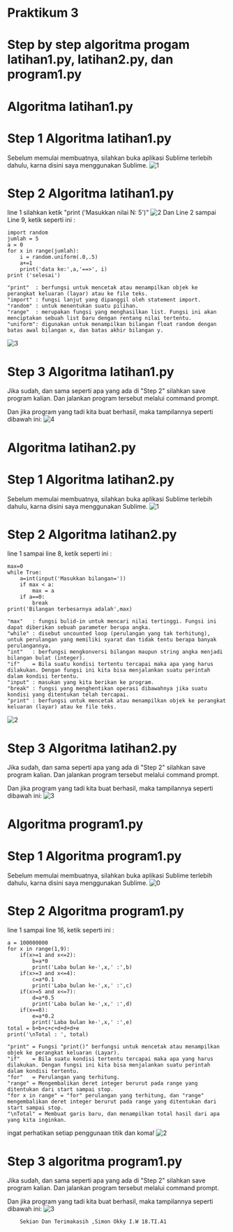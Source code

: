 # Praktikum 3
# Step by step algoritma progam latihan1.py, latihan2.py, dan program1.py
# Algoritma latihan1.py
# Step 1 Algoritma latihan1.py
Sebelum memulai membuatnya, silahkan buka aplikasi Sublime terlebih dahulu, karna disini saya menggunakan Sublime.
![1](https://user-images.githubusercontent.com/46946915/52936819-fa0ce600-338f-11e9-9507-c0d4b2258e78.png)
# Step 2 Algoritma latihan1.py
line 1 silahkan ketik "print ('Masukkan nilai N: 5')"
![2](https://user-images.githubusercontent.com/46946915/52937064-ad75da80-3390-11e9-8721-4429179c7fb5.png)
Dan Line 2 sampai Line 9, ketik seperti ini :
```
import random
jumlah = 5
a = 0
for x in range(jumlah):
	i = random.uniform(.0,.5)
	a+=1
	print('data ke:',a,'==>', i)
print ('selesai')

"print"  : berfungsi untuk mencetak atau menampilkan objek ke perangkat keluaran (layar) atau ke file teks.
"import" : fungsi lanjut yang dipanggil oleh statement import.
"random" : untuk menentukan suatu pilihan. 
"range"  : merupakan fungsi yang menghasilkan list. Fungsi ini akan menciptakan sebuah list baru dengan rentang nilai tertentu. 
"uniform": digunakan untuk menampilkan bilangan float random dengan batas awal bilangan x, dan batas akhir bilangan y.
```
![3](https://user-images.githubusercontent.com/46946915/52937348-7d7b0700-3391-11e9-85f7-7c8c4fbd21bb.png)
# Step 3 Algoritma latihan1.py
Jika sudah, dan sama seperti apa yang ada di "Step 2" silahkan save program kalian. Dan jalankan program tersebut melalui command prompt.

Dan jika program yang tadi kita buat berhasil, maka tampilannya seperti dibawah ini:
![4](https://user-images.githubusercontent.com/46946915/52937761-989a4680-3392-11e9-82b0-e9776bf9c93f.png)

# Algoritma latihan2.py
# Step 1 Algoritma latihan2.py
Sebelum memulai membuatnya, silahkan buka aplikasi Sublime terlebih dahulu, karna disini saya menggunakan Sublime.
![1](https://user-images.githubusercontent.com/46946915/52938260-d186eb00-3393-11e9-821a-4c1a275601a0.png)
# Step 2 Algoritma latihan2.py
line 1 sampai line 8, ketik seperti ini :
```
max=0
while True:
	a=int(input('Masukkan bilangan='))
	if max < a:
		max = a
	if a==0:
		break
print('Bilangan terbesarnya adalah',max)

"max"	: fungsi bulid-in untuk mencari nilai tertinggi. Fungsi ini dapat diberikan sebuah parameter berupa angka.
"while"	: disebut uncounted loop (perulangan yang tak terhitung), untuk perulangan yang memiliki syarat dan tidak tentu berapa banyak perulangannya.
"int"	: berfungsi mengkonversi bilangan maupun string angka menjadi bilangan bulat (integer).
"if"	= Bila suatu kondisi tertentu tercapai maka apa yang harus dilakukan. Dengan fungsi ini kita bisa menjalankan suatu perintah dalam kondisi tertentu. 
"input"	: masukan yang kita berikan ke program.
"break"	: fungsi yang menghentikan operasi dibawahnya jika suatu kondisi yang ditentukan telah tercapai.
"print"	: berfungsi untuk mencetak atau menampilkan objek ke perangkat keluaran (layar) atau ke file teks.
```
![2](https://user-images.githubusercontent.com/46946915/52938426-3b9f9000-3394-11e9-9bc3-77e626e0a636.png)
# Step 3 Algoritma latihan2.py
Jika sudah, dan sama seperti apa yang ada di "Step 2" silahkan save program kalian. Dan jalankan program tersebut melalui command prompt.

Dan jika program yang tadi kita buat berhasil, maka tampilannya seperti dibawah ini:
![3](https://user-images.githubusercontent.com/46946915/52939034-bd43ed80-3395-11e9-863f-0e72ccb99ec7.png)

# Algoritma program1.py
# Step 1 Algoritma program1.py
Sebelum memulai membuatnya, silahkan buka aplikasi Sublime terlebih dahulu, karna disini saya menggunakan Sublime.
![0](https://user-images.githubusercontent.com/46946915/52939453-cf725b80-3396-11e9-82e6-a265f7e410f0.png)
# Step 2 Algoritma program1.py
line 1 sampai line 16, ketik seperti ini :
```
a = 100000000
for x in range(1,9):
	if(x>=1 and x<=2):
		b=a*0
		print('Laba bulan ke-',x,' :',b)
	if(x>=3 and x<=4):
		c=a*0.1
		print('Laba bulan ke-',x,' :',c)
	if(x>=5 and x<=7):
		d=a*0.5
		print('Laba bulan ke-',x,' :',d)
	if(x==8):
		e=a*0.2
		print('Laba bulan ke-',x,' :',e)
total = b+b+c+c+d+d+d+e
print('\nTotal : ', total)

"print"	= Fungsi "print()" berfungsi untuk mencetak atau menampilkan objek ke perangkat keluaran (Layar).
"if"	= Bila suatu kondisi tertentu tercapai maka apa yang harus dilakukan. Dengan fungsi ini kita bisa menjalankan suatu perintah dalam kondisi tertentu. 
"for"	= Perulangan yang terhitung.
"range" = Mengembalikan deret integer berurut pada range yang ditentukan dari start sampai stop.
"for x in range" = "for" perulangan yang terhitung, dan "range" mengembalikan deret integer berurut pada range yang ditentukan dari start sampai stop.
"\nTotal" = Membuat garis baru, dan menampilkan total hasil dari apa yang kita inginkan.
```
ingat perhatikan setiap penggunaan titik dan koma!
![2](https://user-images.githubusercontent.com/46946915/52939922-e49bba00-3397-11e9-8992-ef7fad951a4d.png)
# Step 3 algoritma program1.py
Jika sudah, dan sama seperti apa yang ada di "Step 2" silahkan save program kalian. Dan jalankan program tersebut melalui command prompt.

Dan jika program yang tadi kita buat berhasil, maka tampilannya seperti dibawah ini:
![3](https://user-images.githubusercontent.com/46946915/52940496-4b6da300-3399-11e9-88d6-001c46c961c5.png)

        Sekian Dan Terimakasih ,Simon Okky I.W 18.TI.A1




